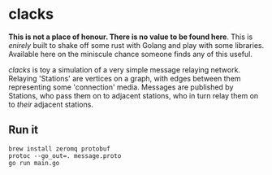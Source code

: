 clacks
======

**This is not a place of honour. There is no value to be found here**. This is *enirely* built to shake off some rust with Golang and play with some libraries. Available here on the miniscule chance someone finds any of this useful.

*clacks* is toy a simulation of a very simple message relaying network. Relaying 'Stations' are vertices on a graph, with edges between them representing some 'connection' media. Messages are published by Stations, who pass them on to adjacent stations, who in turn relay them on to *their* adjacent stations.


Run it
------

```
brew install zeromq protobuf
protoc --go_out=. message.proto
go run main.go
```